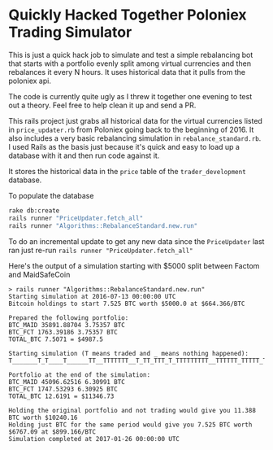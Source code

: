 # Quickly Hacked Together Poloniex Trading Simulator

This is just a quick hack job to simulate and test a simple rebalancing bot that
starts with a portfolio evenly split among virtual currencies and then rebalances
it every N hours. It uses historical data that it pulls from the poloniex api.

The code is currently quite ugly as I threw it together one evening
to test out a theory. Feel free to help clean it up and send a PR.

This rails project just grabs all historical data
for the virtual currencies listed in `price_updater.rb` from Poloniex
going back to the beginning of 2016. It also includes a very basic
rebalancing simulation in `rebalance_standard.rb`. I used Rails as the basis just
because it's quick and easy to load up a database with it and then run code against
it.

It stores the historical data in the `price` table of the `trader_development` database.

To populate the database

```bash
rake db:create
rails runner "PriceUpdater.fetch_all"
rails runner "Algorithms::RebalanceStandard.new.run"
```

To do an incremental update to get any new data since the `PriceUpdater` last
ran just re-run `rails runner "PriceUpdater.fetch_all"`

Here's the output of a simulation starting with $5000 split between Factom and MaidSafeCoin

```
> rails runner "Algorithms::RebalanceStandard.new.run"
Starting simulation at 2016-07-13 00:00:00 UTC
Bitcoin holdings to start 7.525 BTC worth $5000.0 at $664.366/BTC

Prepared the following portfolio:
BTC_MAID 35891.88704 3.75357 BTC
BTC_FCT 1763.39186 3.75357 BTC
TOTAL_BTC 7.5071 = $4987.5

Starting simulation (T means traded and _ means nothing happened):
T_______T_T____T______TT__TTTTTTT__T_TT_TTT_T_TTTTTTTTT__TTTTTT_TTTTT_TTT___T_TTT_TT_TT_T_T_T_T_TT_T_TT____TTTTTT____TTT___T__T_T__T______________T____TTTTTTT_TTTTT_____TTTTTTTTT_______T_T___T_TT_T

Portfolio at the end of the simulation:
BTC_MAID 45096.62516 6.30991 BTC
BTC_FCT 1747.53293 6.30925 BTC
TOTAL_BTC 12.6191 = $11346.73

Holding the original portfolio and not trading would give you 11.388 BTC worth $10240.16
Holding just BTC for the same period would give you 7.525 BTC worth $6767.09 at $899.166/BTC
Simulation completed at 2017-01-26 00:00:00 UTC
```

